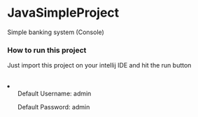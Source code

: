 # JavaSimpleProject
Simple banking system (Console)
<h3>How to run this project</h3>
<p>Just import this project on your intellij IDE and hit the run button</p>
<br>
<li>
  <ul>Default Username: admin</ul>
  <ul>Default Password: admin</ul>
</li>

